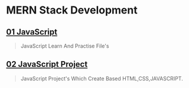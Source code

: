 ﻿# MERN Stack Development
## [01 JavaScript](01-JavaScript/)
> JavaScript Learn And Practise File's

## [02 JavaScript Project](02-JavaScript-Project/)
> JavaScript Project's Which Create Based HTML,CSS,JAVASCRIPT.